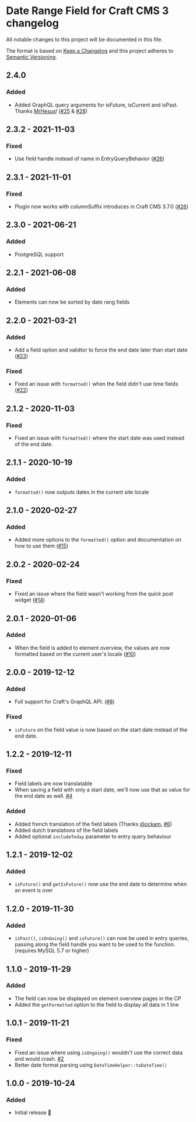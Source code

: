 # Date Range Field for Craft CMS 3 changelog

All notable changes to this project will be documented in this file.

The format is based on [Keep a Changelog](http://keepachangelog.com/) and this project adheres to [Semantic Versioning](http://semver.org/).

## 2.4.0
### Added
- Added GraphQL query arguments for isFuture, isCurrent and isPast. Thanks [MrHesus](https://github.com/MrHesus)! ([#25](https://github.com/studioespresso/craft-date-range/issues/25) & [#28](https://github.com/studioespresso/craft-date-range/pull/28))

## 2.3.2 - 2021-11-03
### Fixed
- Use field handle instead of name in EntryQueryBehavior ([#26](https://github.com/studioespresso/craft-date-range/issues/26))

## 2.3.1 - 2021-11-01
### Fixed
- Plugin now works with columnSuffix introduces in Craft CMS 3.7.0 ([#26](https://github.com/studioespresso/craft-date-range/issues/26))

## 2.3.0 - 2021-06-21
### Added
- PostgreSQL support

## 2.2.1 - 2021-06-08
### Added
- Elements can now be sorted by date rang fields

## 2.2.0 - 2021-03-21
### Added
- Add a field option and validtor to force the end date later than start date ([#23](https://github.com/studioespresso/craft-date-range/issues/23))

### Fixed
- Fixed an issue with ``formatted()`` when the field didn't use time fields ([#22](https://github.com/studioespresso/craft-date-range/issues/22))


## 2.1.2 - 2020-11-03
### Fixed 
- Fixed an issue with ``formatted()`` where the start date was used instead of the end date.


## 2.1.1 - 2020-10-19
### Added
- ``formatted()`` now outputs dates in the current site locale


## 2.1.0 - 2020-02-27
### Added
- Added more options to the ``formatted()`` option and documentation on how to use them ([#15](https://github.com/studioespresso/craft-date-range/issues/15))

## 2.0.2 - 2020-02-24
### Fixed
- Fixed an issue where the field wasn't working from the quick post widget ([#14](https://github.com/studioespresso/craft-date-range/issues/14))

## 2.0.1 - 2020-01-06
### Added
- When the field is added to element overview, the values are now formatted based on the current user's locale ([#10](https://github.com/studioespresso/craft-date-range/issues/10))

## 2.0.0 - 2019-12-12
### Added
- Full support for Craft's GraphQL API. ([#8](https://github.com/studioespresso/craft-date-range/issues/8))
### Fixed
- `isFuture` on the field value is now based on the start date instead of the end date.

## 1.2.2 - 2019-12-11
### Fixed
- Field labels are now translatable
- When saving a field with only a start date, we'll now use that as value for the end date as well. [#4](https://github.com/studioespresso/craft-date-range/issues/4)

### Added
- Added french translation of the field labels (Thanks [@ockam](https://github.com/ockam), [#6](https://github.com/studioespresso/craft-date-range/issues/6))
- Added dutch translations of the field labels 
- Added optional `includeToday` parameter to entry query behaviour

## 1.2.1 - 2019-12-02
### Added
- ``isFuture()`` and ``getIsFuture()`` now use the end date to determine when an event is over

## 1.2.0 - 2019-11-30
### Added
- ``isPast()``, ``isOnGoing()`` and ``isFuture()`` can now be used in entry queries, passing along the field handle you want to be used to the function. (requires MySQL 5.7 or higher)


## 1.1.0 - 2019-11-29
### Added
- The field can now be displayed on element overview pages in the CP
- Added the `getFormatted` option to the field to display all data in 1 line 

## 1.0.1 - 2019-11-21
### Fixed 
- Fixed an issue where using `isOngoing()` wouldn't use the correct data and would crash. [#2](https://github.com/studioespresso/craft-date-range/issues/2)
- Better date format parsing using ``DateTimeHelper::toDateTime()``

## 1.0.0 - 2019-10-24
### Added
- Initial release 🎉

